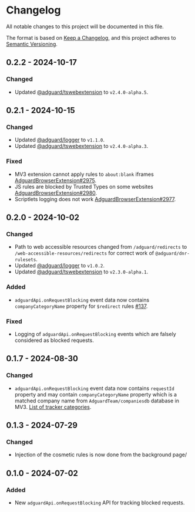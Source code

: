 # Changelog

All notable changes to this project will be documented in this file.

The format is based on [Keep a Changelog](https://keepachangelog.com/en/1.0.0/),
and this project adheres to [Semantic Versioning](https://semver.org/spec/v2.0.0.html).

## 0.2.2 - 2024-10-17

### Changed

- Updated [@adguard/tswebextension] to `v2.4.0-alpha.5`.

## 0.2.1 - 2024-10-15

### Changed

- Updated [@adguard/logger] to `v1.1.0`.
- Updated [@adguard/tswebextension] to `v2.4.0-alpha.3`.

### Fixed

- MV3 extension cannot apply rules to `about:blank` iframes [AdguardBrowserExtension#2975].
- JS rules are blocked by Trusted Types on some websites [AdguardBrowserExtension#2980].
- Scriptlets logging does not work [AdguardBrowserExtension#2977].

[AdguardBrowserExtension#2975]: https://github.com/AdguardTeam/AdguardBrowserExtension/issues/2975
[AdguardBrowserExtension#2977]: https://github.com/AdguardTeam/AdguardBrowserExtension/issues/2977
[AdguardBrowserExtension#2980]: https://github.com/AdguardTeam/AdguardBrowserExtension/issues/2980

## 0.2.0 - 2024-10-02

### Changed

- Path to web accessible resources changed from `/adguard/redirects` to
  `/web-accessible-resources/redirects` for correct work of `@adguard/dnr-rulesets`.
- Updated [@adguard/logger] to `v1.0.2`.
- Updated [@adguard/tswebextension] to `v2.3.0-alpha.1`.

### Added

- `adguardApi.onRequestBlocking` event data now contains `companyCategoryName` property for `$redirect` rules [#137].

### Fixed

- Logging of `adguardApi.onRequestBlocking` events which are falsely considered as blocked requests.

[#137]: https://github.com/AdguardTeam/tsurlfilter/issues/137

## 0.1.7 - 2024-08-30

### Changed

- `adguardApi.onRequestBlocking` event data now contains `requestId` property
  and may contain `companyCategoryName` property which is a matched company name
  from `AdguardTeam/companiesdb` database in MV3.
  [List of tracker categories].

[List of tracker categories]: https://github.com/AdguardTeam/companiesdb/blob/main/README.md#tracker-categories

## 0.1.3 - 2024-07-29

### Changed

- Injection of the cosmetic rules is now done from the background page/

## 0.1.0 - 2024-07-02

### Added

- New `adguardApi.onRequestBlocking` API for tracking blocked requests.

[@adguard/logger]: ../logger/CHANGELOG.md
[@adguard/tswebextension]: ../tswebextension/CHANGELOG.md
